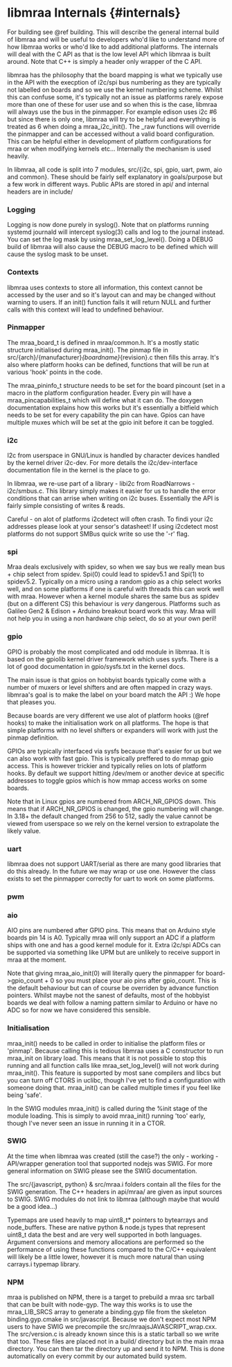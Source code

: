 libmraa Internals                       {#internals}
=================

For building see @ref building. This will describe the general internal build
of libmraa and will be useful to developers who'd like to understand more of
how libmraa works or who'd like to add additional platforms. The internals will
deal with the C API as that is the low level API which libmraa is built around.
Note that C++ is simply a header only wrapper of the C API.

libmraa has the philosophy that the board mapping is what we typically use in
the API with the execption of i2c/spi bus numbering as they are typically not
labelled on boards and so we use the kernel numbering scheme. Whilst this can
confuse some, it's typically not an issue as platforms rarely expose more than
one of these for user use and so when this is the case, libmraa will always use
the bus in the pinmapper. For example edison uses i2c #6 but since there is
only one, libmraa will try to be helpful and everything is treated as 6 when
doing a mraa_i2c_init(). The _raw functions will override the pinmapper and can
be accessed without a valid board configuration. This can be helpful either in
development of platform configurations for mraa or when modifying kernels
etc... Internally the mechanism is used heavily.

In libmraa, all code is split into 7 modules, src/{i2c, spi, gpio, uart, pwm,
aio and common}. These should be fairly self explanatory in goals/purpose but a
few work in different ways. Public APIs are stored in api/ and internal headers
are in include/

### Logging ###

Logging is now done purely in syslog(). Note that on platforms running systemd
journald will intercept syslog(3) calls and log to the journal instead. You can
set the log mask by using mraa_set_log_level(). Doing a DEBUG build of libmraa
will also cause the DEBUG macro to be defined which will cause the syslog mask
to be unset.

### Contexts ###

libmraa uses contexts to store all information, this context cannot be accessed
by the user and so it's layout can and may be changed without warning to users.
If an init() function fails it will return NULL and further calls with this
context will lead to undefined behaviour.

### Pinmapper ###

The mraa_board_t is defined in mraa/common.h. It's a mostly static structure
initialised during mraa_init(). The pinmap file in
src/{arch}/{manufacturer}_{boardname}_{revision}.c then fills this array. It's
also where platform hooks can be defined, functions that will be run at various
'hook' points in the code.

The mraa_pininfo_t structure needs to be set for the board pincount (set in a
macro in the platform configuration header. Every pin will have a
mraa_pincapabilities_t which will define what it can do. The doxygen
documentation explains how this works but it's essentially a bitfield which
needs to be set for every capability the pin can have. Gpios can have multiple
muxes which will be set at the gpio init before it can be toggled.

### i2c ###

I2c from userspace in GNU/Linux is handled by character devices handled by the
kernel driver i2c-dev. For more details the i2c/dev-interface documentation
file in the kernel is the place to go.

In libmraa, we re-use part of a library - libi2c from RoadNarrows -
i2c/smbus.c. This library simply makes it easier for us to handle the error
conditions that can arrise when writing on i2c buses. Essentially the API is
fairly simple consisting of writes & reads.

Careful - on alot of platforms i2cdetect will often crash. To findi your i2c
addresses please look at your sensor's datasheet! If using i2cdetect most
platforms do not support SMBus quick write so use the '-r' flag.

### spi ###

Mraa deals exclusively with spidev, so when we say bus we really mean bus +
chip select from spidev. Spi(0) could lead to spidev5.1 and Spi(1) to
spidev5.2. Typically on a micro using a random gpio as a chip select works
well, and on some platforms if one is careful with threads this can work well
with mraa. However when a kernel module shares the same bus as spidev (but on a
different CS) this behaviour is *very* dangerous. Platforms such as Galileo
Gen2 & Edison + Arduino breakout board work this way. Mraa will not help you in
using a non hardware chip select, do so at your own peril!

### gpio ###

GPIO is probably the most complicated and odd module in libmraa. It is based on
the gpiolib kernel driver framework which uses sysfs. There is a lot of good
documentation in gpio/sysfs.txt in the kernel docs.

The main issue is that gpios on hobbyist boards typically come with a number of
muxers or level shifters and are often mapped in crazy ways. libmraa's goal is
to make the label on your board match the API :) We hope that pleases you.

Because boards are very different we use alot of platform hooks (@ref hooks) to
make the initialisation work on all platforms. The hope is that simple
platforms with no level shifters or expanders will work with just the pinmap
definition.

GPIOs are typically interfaced via sysfs because that's easier for us but we
can also work with fast gpio. This is typically preffered to do mmap gpio
access. This is however trickier and typically relies on lots of platform
hooks. By default we support hitting /dev/mem or another device at specific
addresses to toggle gpios which is how mmap access works on some boards.

Note that in Linux gpios are numbered from ARCH_NR_GPIOS down. This means that
if ARCH_NR_GPIOS is changed, the gpio numbering will change. In 3.18+ the
default changed from 256 to 512, sadly the value cannot be viewed from
userspace so we rely on the kernel version to extrapolate the likely value.

### uart ###

libmraa does not support UART/serial as there are many good libraries that do
this already. In the future we may wrap or use one. However the class exists to
set the pinmapper correctly for uart to work on some platforms.

### pwm ###

### aio ###

AIO pins are numbered after GPIO pins. This means that on Arduino style boards
pin 14 is A0. Typically mraa will only support an ADC if a platform ships with
one and has a good kernel module for it. Extra i2c/spi ADCs can be supported
via something like UPM but are unlikely to receive support in mraa at the moment.

Note that giving mraa_aio_init(0) will literally query the pinmapper for
board->gpio_count + 0 so you must place your aio pins after gpio_count. This is
the default behaviour but can of course be overriden by advance function
pointers. Whilst maybe not the sanest of defaults, most of the hobbyist boards
we deal with follow a naming pattern similar to Arduino or have no ADC so for
now we have considered this sensible.

### Initialisation ###

mraa_init() needs to be called in order to initialise the platform files or
'pinmap'. Because calling this is tedious libmraa uses a C constructor to run
mraa_init on library load. This means that it is not possible to stop this
running and all function calls like mraa_set_log_level() will not work during
mraa_init(). This feature is supported by most sane compilers and libcs but you
can turn off CTORS in uclibc, though I've yet to find a configuration with
someone doing that. mraa_init() can be called multiple times if you feel like
being 'safe'.

In the SWIG modules mraa_init() is called during the %init stage of the module
loading. This is simply to avoid mraa_init() running 'too' early, though I've
never seen an issue in running it in a CTOR.

### SWIG ###

At the time when libmraa was created (still the case?) the only - working -
API/wrapper generation tool that supported nodejs was SWIG. For more general
information on SWIG please see the SWIG documentation.

The src/{javascript, python} & src/mraa.i folders contain all the files for the
SWIG generation. The C++ headers in api/mraa/ are given as input sources to
SWIG. SWIG modules do not link to libmraa (although maybe that would be a good
idea...)

Typemaps are used heavily to map uint8_t* pointers to bytearrays and
node_buffers. These are native python & node.js types that represent uint8_t
data the best and are very well supported in both languages. Argument
conversions and memory allocations are performed so the performance of using
these functions compared to the C/C++ equivalent will likely be a little lower,
however it is much more natural than using carrays.i typemap library.

### NPM ###

mraa is published on NPM, there is a target to prebuild a mraa src tarball that
can be built with node-gyp. The way this works is to use the mraa_LIB_SRCS
array to generate a binding.gyp file from the skeleton binding.gyp.cmake in
src/javascript. Because we don't expect most NPM users to have SWIG we
precompile the src/mraajsJAVASCRIPT_wrap.cxx. The src/version.c is already
known since this is a static tarball so we write that too. These files are
placed not in a build/ directory but in the main mraa directory. You can then
tar the directory up and send it to NPM. This is done automatically on every
commit by our automated build system.

